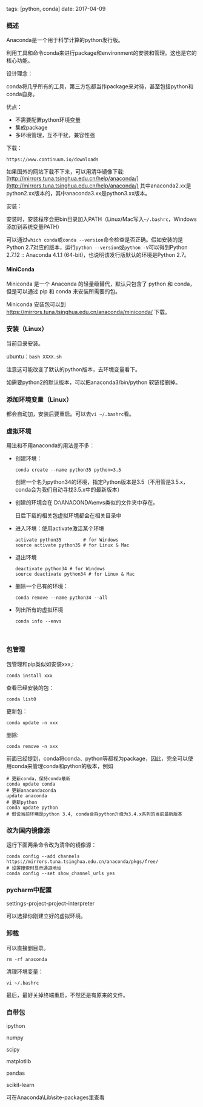 
tags: [python, conda] date: 2017-04-09


### 概述

Anaconda是一个用于科学计算的python发行版。

利用工具和命令conda来进行package和environment的安装和管理。这也是它的核心功能。

设计理念：

conda将几乎所有的工具，第三方包都当作package来对待，甚至包括python和conda自身。

优点：

* 不需要配置python环境变量
* 集成package
* 多环境管理，互不干扰，兼容性强


下载：

```
https://www.continuum.io/downloads
```

如果国外的网站下载不下来，可以用清华镜像下载:
[http://mirrors.tuna.tsinghua.edu.cn/help/anaconda/](http://mirrors.tuna.tsinghua.edu.cn/help/anaconda/)
其中anaconda2.xx是python2.xx版本的，其中anaconda3.xx是python3.xx版本。

安装：

安装时，安装程序会把bin目录加入PATH（Linux/Mac写入`~/.bashrc`，Windows添加到系统变量PATH）

可以通过`which conda`或`conda --version`命令检查是否正确。假如安装的是Python 2.7对应的版本，运行`python --version`或`python -V`可以得到Python 2.7.12 :: Anaconda 4.1.1 (64-bit)，也说明该发行版默认的环境是Python 2.7。



#### MiniConda

Miniconda 是一个 Anaconda 的轻量级替代，默认只包含了 python 和 conda，但是可以通过 pip 和 conda 来安装所需要的包。

Miniconda 安装包可以到 https://mirrors.tuna.tsinghua.edu.cn/anaconda/miniconda/ 下载。



### 安装（Linux）

当前目录安装。

ubuntu：`bash XXXX.sh`

注意这可能改变了默认的python版本，去环境变量看下。

如需要python2的默认版本，可以把anaconda3/bin/python 软链接删掉。



### 添加环境变量（Linux）

都会自动加，安装后要重启。可以去`vi ~/.bashrc`看。



### 虚拟环境

用法和不用anaconda的用法差不多：

* 创建环境：

  `conda create --name python35 python=3.5`

  创建一个名为python34的环境，指定Python版本是3.5（不用管是3.5.x，conda会为我们自动寻找3.5.x中的最新版本）


* 创建的环境会在 D:\ANACONDA\envs类似的文件夹中存在。

  日后下载的相关包虚拟环境都会在相关目录中

* 进入环境：使用activate激活某个环境

  ```
  activate python35        # for Windows
  source activate python35 # for Linux & Mac
  ```

* 退出环境

  ```
  deactivate python34 # for Windows
  source deactivate python34 # for Linux & Mac
  ```

* 删除一个已有的环境：

  `conda remove --name python34 --all`

* 列出所有的虚拟环境

  `conda info --envs`

  ​



### 包管理

包管理和pip类似如安装xxx,:

`conda install xxx`

查看已经安装的包：

`conda list0`

更新包：

`conda update -n xxx`

删除:

`conda remove -n xxx`



前面已经提到，conda将conda、python等都视为package，因此，完全可以使用conda来管理conda和python的版本，例如

```
# 更新conda，保持conda最新
conda update conda 
# 更新anacondaconda 
update anaconda 
# 更新python
conda update python
# 假设当前环境是python 3.4, conda会将python升级为3.4.x系列的当前最新版本

```



### 改为国内镜像源

运行下面两条命令改为清华的镜像源：

```
conda config --add channels https://mirrors.tuna.tsinghua.edu.cn/anaconda/pkgs/free/
# 设置搜索时显示通道地址
conda config --set show_channel_urls yes
```



### pycharm中配置

settings-project-project-interpreter

可以选择你刚建立好的虚拟环境。



### 卸载

可以直接删目录。

`rm -rf anaconda`

清理环境变量：

`vi ~/.bashrc`

最后，最好关掉终端重启，不然还是有原来的文件。



### 自带包

ipython

numpy

scipy

matplotlib

pandas

scikit-learn

可在Anaconda\Lib\site-packages里查看